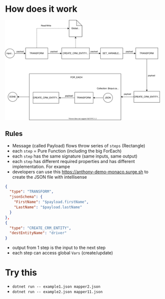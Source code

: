 # How does it work

<img src="https://raw.githubusercontent.com/nvhoanganh/EleanorJob/master/diagram.svg">

## Rules
- Message (called Payload) flows throw series of `steps` (Rectangle)
- each `step` = Pure Function (including the big ForEach)
- each `step` has the same signature (same inputs, same output)
- each `step` has different required properties and has different implementation. For exampe
- developers can use this https://anthony-demo-monaco.surge.sh to create the JSON file with intellisense
```json
{
  "type": "TRANSFORM",
  "jsonSchema": {
    "FirstName": "$payload.firstName",
    "LastName": "$payload.lastName"
  }
},
{
  "type": "CREATE_CRM_ENTITY",
  "destEntityName": "driver"
}
```
- output from 1 step is the input to the next step
- each step can access global `Vars` (create/update)


# Try this
- `dotnet run -- example1.json mapper2.json` 
- `dotnet run -- example2.json mapper11.json` 